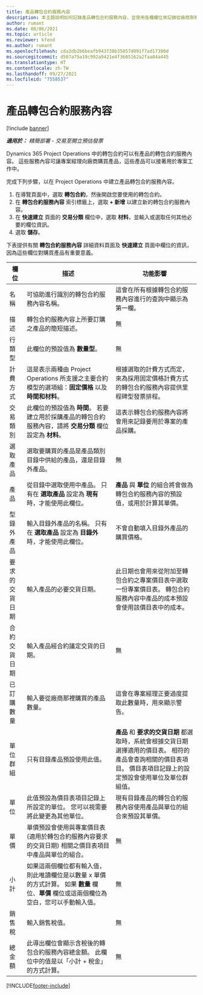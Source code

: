 ```yaml
---
title: 產品轉包合約服務內容
description: 本主題說明如何記錄產品轉包合約服務內容，並使用各種欄位來記錄從廠商那裡購買的產品。
author: rumant
ms.date: 08/06/2021
ms.topic: article
ms.reviewer: kfend
ms.author: rumant
ms.openlocfilehash: cda2db2b6beafb943738b35857d091f7ad17390d
ms.sourcegitcommit: d507a75a19c992a9421e4f3605162a2faa84a445
ms.translationtype: HT
ms.contentlocale: zh-TW
ms.lasthandoff: 09/27/2021
ms.locfileid: "7558537"
---
```

# <a name="subcontract-lines-for-products"></a>產品轉包合約服務內容

[!include [banner](../../includes/dataverse-preview.md)]

_**適用於：** 精簡部署 - 交易至開立預估發票_

Dynamics 365 Project Operations 中的轉包合約可以有產品的轉包合約服務內容。 這些服務內容可讓專案經理向廠商購買產品，這些產品可以接著用於專案工作中。

完成下列步驟，以在 Project Operations 中建立產品轉包合約服務內容。

1. 在導覽頁面中，選取 **轉包合約**，然後開啟您要使用的轉包合約。 
2. 在 **轉包合約服務內容** 索引標籤上，選取 **+ 新增** 以建立新的轉包合約服務內容。
3. 在 **快速建立** 頁面的 **交易分類** 欄位中，選取 **材料**，並輸入或選取任何其他必要的欄位資訊。 
4. 選取 **儲存**。

下表提供有關 **轉包合約服務內容** 詳細資料頁面及 **快速建立** 頁面中欄位的資訊，因為這些欄位對購買產品有重要意義。

| 欄位 | 描述 | 功能影響|
| ----- | ----------- | ----------- |
| 名稱 | 可協助進行識別的轉包合約服務內容名稱。 |這會在所有根據轉包合約服務內容進行的查詢中顯示為第一欄。
| 描述 | 轉包合約服務內容上所要訂購之產品的簡短描述。 | 無​​ |
| 行類型 | 此欄位的預設值為 **數量型**。 |無​​ |
| 計費方式 | 這是表示兩種由 Project Operations 所支援之主要合約模型的選項組：**固定價格** 以及 **時間和材料**。 | 根據選取的計費方式而定，來為採用固定價格計費方式的轉包合約服務內容提供里程碑型發票排程。 |
| 交易類別 |此欄位的預設值為 **時間**。 若要建立用於採購產品的轉包合約服務內容，請將 **交易分類** 欄位設定為 **材料**。  | 這表示轉包合約服務內容將會用來記錄要用於專案的產品採購。 |
| 選取產品 | 選取要購買的產品是產品類別目錄中供給的產品，還是目錄外產品。 |無​​ |
| 產品 | 從目錄中選取使用中產品。 只有在 **選取產品** 設定為 **現有** 時，才能使用此欄位。 |**產品** 與 **單位** 的組合將會做為轉包合約服務內容的預設值，或用於計算其單價。
| 型錄外產品 | 輸入目錄外產品的名稱。 只有在 **選取產品** 設定為 **目錄外** 時，才能使用此欄位。  |不會自動填入目錄外產品的購買價格。|
| 要求的交貨日期 | 輸入產品的必要交貨日期。| 此日期也會用來從附加至轉包合約之專案價目表中選取一份專案價目表。 轉包合約服務內容中產品的成本預設會使用該價目表中的成本。 |
| 合約交貨日期 | 輸入產品經合約議定交貨的日期。  |無​​|
| 已訂購數量 | 輸入要從廠商那裡購買的產品數量。| 這會在專案經理正要過度提取此數量時，用來顯示警告。|
| 單位群組 | 只有目錄產品預設使用此值。 |**產品** 和 **要求的交貨日期** 都選取時，系統會根據交貨日期選擇適用的價目表。 相符的產品會查詢相關的價目表項目。 價目表項目記錄上的設定預設會使用單位及單位群組值。 |
| 單位 | 此值預設為價目表項目記錄上所設定的單位。 您可以視需要將此變更為其他單位。| 現有目錄產品的轉包合約服務內容使用產品與單位的組合來預設其單價。 |
| 單價 | 單價預設會使用與專案價目表 (適用於轉包合約服務內容要求的交貨日期) 相關之價目表項目中產品與單位的組合。  |無​​ |
| 小計 | 如果這兩個欄位都有輸入值，則此唯讀欄位是以數量 x 單價的方式計算。 如果 **數量** 欄位、**單價** 欄位或這兩個欄位為空白，您可以手動輸入值。  |無​​ |
| 銷售稅 | 輸入銷售稅值。 |無​​ |
| 總金額 | 此導出欄位會顯示含稅後的轉包合約服務內容總金額。 此欄位中的值是以「小計 + 稅金」的方式計算。 |無​​ |


[!INCLUDE[footer-include](../../includes/footer-banner.md)]
